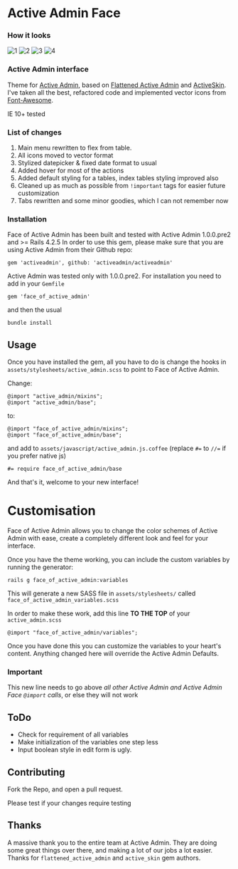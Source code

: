 Active Admin Face
======================

### How it looks

![1](http://i.imgur.com/kde5zV1.png)
![2](http://i.imgur.com/ASoPzDP.png)
![3](http://i.imgur.com/MXoQGjz.png)
![4](http://i.imgur.com/RXn7ezZ.png)

### Active Admin interface

Theme for [Active Admin](https://github.com/activeadmin/activeadmin), based on 
[Flattened Active Admin](https://github.com/Papercloud/flattened_active_admin) and 
[ActiveSkin](https://github.com/rstgroup/active_skin). I've taken all the best,
refactored code and implemented vector icons from 
[Font-Awesome](https://github.com/FortAwesome/Font-Awesome/). 

IE 10+ tested

### List of changes

1. Main menu rewritten to flex from table.
2. All icons moved to vector format
3. Stylized datepicker & fixed date format to usual
4. Added hover for most of the actions
5. Added default styling for a tables, index tables styling improved also
6. Cleaned up as much as possible from `!important` tags for easier future customization
7. Tabs rewritten
and some minor goodies, which I can not remember now


### Installation


Face of Active Admin has been built and tested with Active Admin 1.0.0.pre2 and >= 
Rails 4.2.5 In order to use this gem, please make sure that you are using Active
 Admin from their Github repo:

`gem 'activeadmin', github: 'activeadmin/activeadmin'`

Active Admin was tested only with 1.0.0.pre2. For installation you need to add 
in your `Gemfile`

```
gem 'face_of_active_admin'
```

and then the usual

`bundle install`


Usage
-----

Once you have installed the gem, all you have to do is change the hooks 
in `assets/stylesheets/active_admin.scss` to point to Face of Active Admin.

Change:

```
@import "active_admin/mixins";
@import "active_admin/base";
```

to:

```
@import "face_of_active_admin/mixins";
@import "face_of_active_admin/base";
```

and add to `assets/javascript/active_admin.js.coffee` (replace `#=` to `//=` if 
you prefer native js)

```
#= require face_of_active_admin/base
```

And that's it, welcome to your new interface!


Customisation
=============

Face of Active Admin allows you to change the color schemes of Active Admin with 
ease, create a completely different look and feel for your interface.

Once you have the theme working, you can include the 
custom variables by running the generator:

`rails g face_of_active_admin:variables`

This will generate a new SASS file in `assets/stylesheets/` called 
`face_of_active_admin_variables.scss`

In order to make these work, add this line **TO THE TOP** of your `active_admin.scss`

```
@import "face_of_active_admin/variables";
```

Once you have done this you can customize the variables to your heart's content.
 Anything changed here will override the Active Admin Defaults.

### Important

This new line needs to go above _all other Active Admin and Active Admin Face 
`@import` calls_, or else they will not work

ToDo
-----

* Check for requirement of all variables
* Make initialization of the variables one step less
* Input boolean style in edit form is ugly.

Contributing
------------

Fork the Repo, and open a pull request.

Please test if your changes require testing


Thanks
------

A massive thank you to the entire team at Active Admin. They are doing some 
great things over there, and making a lot of our jobs a lot easier.
Thanks for `flattened_active_admin` and `active_skin` gem authors.
